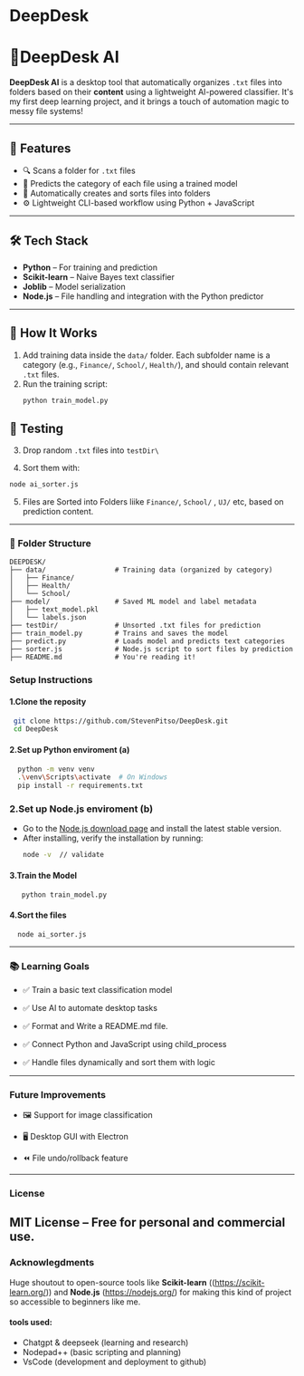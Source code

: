 # DeepDesk

# 🧠DeepDesk AI

**DeepDesk AI** is a desktop tool that automatically organizes `.txt` files into folders based on their **content** using a lightweight AI-powered classifier. It's my first deep learning project, and it brings a touch of automation magic to messy file systems!

---

## 🚀 Features

- 🔍 Scans a folder for `.txt` files
- 🧠 Predicts the category of each file using a trained model
- 📁 Automatically creates and sorts files into folders
- ⚙️ Lightweight CLI-based workflow using Python + JavaScript

---

## 🛠 Tech Stack

- **Python** – For training and prediction
- **Scikit-learn** – Naive Bayes text classifier
- **Joblib** – Model serialization
- **Node.js** – File handling and integration with the Python predictor

---

## 🧪 How It Works

1. Add training data inside the `data/` folder. Each subfolder name is a category (e.g., `Finance/`, `School/`, `Health/`), and should contain relevant `.txt` files.
2. Run the training script:
   ```bash
   python train_model.py

## 🧪 Testing 

3. Drop random `.txt` files into `testDir\`

4.  Sort them with:
  ```bash
  node ai_sorter.js
 ```
5. Files are Sorted into Folders liike `Finance/`, `School/` , `UJ/` etc, based on prediction content.
---

### 📂 Folder Structure 
  
    DEEPDESK/
    ├── data/                 # Training data (organized by category)
    │   ├── Finance/
    │   ├── Health/
    │   └── School/
    ├── model/                # Saved ML model and label metadata
    │   ├── text_model.pkl
    │   └── labels.json
    ├── testDir/              # Unsorted .txt files for prediction
    ├── train_model.py        # Trains and saves the model
    ├── predict.py            # Loads model and predicts text categories
    ├── sorter.js             # Node.js script to sort files by prediction
    ├── README.md             # You're reading it! 

### Setup Instructions

#### 1.Clone the reposity
 ```bash
  git clone https://github.com/StevenPitso/DeepDesk.git
  cd DeepDesk
 ```
#### 2.Set up Python enviroment (a)

  ```bash
    python -m venv venv
    .\venv\Scripts\activate  # On Windows
    pip install -r requirements.txt
```
### 2.Set up Node.js enviroment (b)

- Go to the [Node.js download page](https://nodejs.org/) and install the latest stable version.
- After installing, verify the installation by running:
  ```bash
  node -v  // validate
#### 3.Train the Model
  ``` bash
     python train_model.py
```
#### 4.Sort the files
  ```bash
    node ai_sorter.js
```
---


### 📚 Learning Goals

- ✅ Train a basic text classification model

- ✅ Use AI to automate desktop tasks

- ✅  Format and Write a README.md file.

- ✅ Connect Python and JavaScript using child_process

- ✅ Handle files dynamically and sort them with logic

---
### Future Improvements

- 🖼 Support for image classification

- 🖥 Desktop GUI with Electron

- ⏪ File undo/rollback feature

---

### License
**MIT License** – Free for personal and commercial use.
---
### Acknowlegdments

Huge shoutout to open-source tools like **Scikit-learn** ((https://scikit-learn.org/)) and **Node.js** (https://nodejs.org/) for making this kind of project so accessible to beginners like me.

#### tools used:

- Chatgpt & deepseek (learning and research)
- Nodepad++ (basic scripting and planning)
- VsCode (development and deployment to github)



